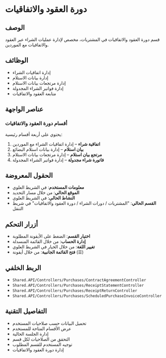 # دورة العقود والاتفاقيات

## الوصف
قسم دورة العقود والاتفاقيات في المشتريات، مخصص لإدارة عمليات الشراء عبر العقود والاتفاقيات مع الموردين.

## الوظائف
- إدارة اتفاقيات الشراء
- إدارة بيانات الاستلام
- إدارة مرتجعات بيانات الاستلام
- إدارة فواتير الشراء المجدولة
- متابعة العقود والاتفاقيات

## عناصر الواجهة

### أقسام دورة العقود والاتفاقيات
يحتوي على أربعة أقسام رئيسية:

1. **اتفاقية شراء** – إدارة اتفاقيات الشراء مع الموردين
2. **بيان استلام** – إدارة بيانات استلام البضائع
3. **مرتجع بيان استلام** – إدارة مرتجعات بيانات الاستلام
4. **فاتورة شراء مجدولة** – إدارة فواتير الشراء المجدولة

## الحقول المعروضة
- **معلومات المستخدم**: في الشريط العلوي
- **الموقع الحالي**: من خلال مسار التحديد
- **النشاط الحالي**: في الشريط العلوي
- **القسم الحالي**: "المشتريات / دورات الشراء / دورة العقود والاتفاقيات" في شريط التنقل

## أزرار التحكم
- **اختيار القسم**: الضغط على الأيقونة المطلوبة
- **إدارة الحساب**: من خلال القائمة المنسدلة
- **تغيير اللغة**: من خلال الخيار في الشريط العلوي
- **فتح القائمة الجانبية**: من خلال أيقونة (☰)

## الربط الخلفي
- `Shared.API/Controllers/Purchases/ContractAgreementController`
- `Shared.API/Controllers/Purchases/ReceiptStatementController`
- `Shared.API/Controllers/Purchases/ReceiptReturnController`
- `Shared.API/Controllers/Purchases/ScheduledPurchaseInvoiceController`

## التفاصيل التقنية
- تحميل البيانات حسب صلاحيات المستخدم
- عرض الأقسام المتاحة للمستخدم
- إدارة الجلسة الحالية
- التحقق من الصلاحيات لكل قسم
- توجيه المستخدم للقسم المطلوب
- إدارة دورة العقود والاتفاقيات
